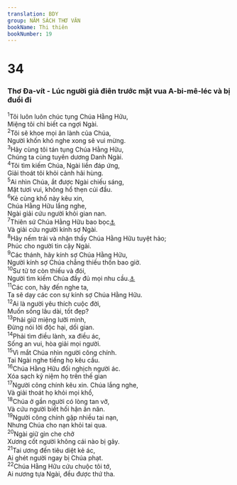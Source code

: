 ```yaml
---
translation: BDY
group: NĂM SÁCH THƠ VĂN
bookName: Thi thiên 
bookNumber: 19
---
```


<div class="title"><h1>34</h1><h3>Thơ Đa-vít - Lúc người giả điên trước mặt vua A-bi-mê-léc và bị đuổi đi</h3></div>
<span class="verse thi_34_1"><sup>1</sup>Tôi luôn luôn chúc tụng Chúa Hằng Hữu,<br/>Miệng tôi chỉ biết ca ngợi Ngài.<br/></span>
<span class="verse thi_34_2"><sup>2</sup>Tôi sẽ khoe mọi ân lành của Chúa,<br/>Người khốn khó nghe xong sẽ vui mừng.<br/></span>
<span class="verse thi_34_3"><sup>3</sup>Hãy cùng tôi tán tụng Chúa Hằng Hữu,<br/>Chúng ta cùng tuyên dương Danh Ngài.<br/></span>
<span class="verse thi_34_4"><sup>4</sup>Tôi tìm kiếm Chúa, Ngài liền đáp ứng,<br/>Giải thoát tôi khỏi cảnh hãi hùng.<br/></span>
<span class="verse thi_34_5"><sup>5</sup>Ai nhìn Chúa, ắt được Ngài chiếu sáng,<br/>Mặt tươi vui, không hổ thẹn cúi đầu.<br/></span>
<span class="verse thi_34_6"><sup>6</sup>Kẻ cùng khổ này kêu xin,<br/>Chúa Hằng Hữu lắng nghe,<br/>Ngài giải cứu người khỏi gian nan.<br/></span>
<span class="verse thi_34_7"><sup>7</sup>Thiên sứ Chúa Hằng Hữu bao bọc<a href="#" data-toggle="tooltip" data-placement="bottom" title="Nt đóng trại">⚓</a><br/>Và giải cứu người kính sợ Ngài.<br/></span>
<span class="verse thi_34_8"><sup>8</sup>Hãy nếm trải và nhận thấy Chúa Hằng Hữu tuyệt hảo;<br/>Phúc cho người tin cậy Ngài.<br/></span>
<span class="verse thi_34_9"><sup>9</sup>Các thánh, hãy kính sợ Chúa Hằng Hữu,<br/>Người kính sợ Chúa chẳng thiếu thốn bao giờ.<br/></span>
<span class="verse thi_34_10"><sup>10</sup>Sư tử tơ còn thiếu và đói,<br/>Người tìm kiếm Chúa đầy đủ mọi nhu cầu.<a href="#" data-toggle="tooltip" data-placement="bottom" title="Nt vật tốt">⚓</a><br/></span>
<span class="verse thi_34_11"><sup>11</sup>Các con, hãy đến nghe ta,<br/>Ta sẽ dạy các con sự kính sợ Chúa Hằng Hữu.<br/></span>
<span class="verse thi_34_12"><sup>12</sup>Ai là người yêu thích cuộc đời,<br/>Muốn sống lâu dài, tốt đẹp?<br/></span>
<span class="verse thi_34_13"><sup>13</sup>Phải giữ miệng lưỡi mình,<br/>Đừng nói lời độc hại, dối gian.<br/></span>
<span class="verse thi_34_14"><sup>14</sup>Phải tìm điều lành, xa điều ác,<br/>Sống an vui, hòa giải mọi người.<br/></span>
<span class="verse thi_34_15"><sup>15</sup>Vì mắt Chúa nhìn người công chính.<br/>Tai Ngài nghe tiếng họ kêu cầu.<br/></span>
<span class="verse thi_34_16"><sup>16</sup>Chúa Hằng Hữu đối nghịch người ác.<br/>Xóa sạch kỷ niệm họ trên thế gian<br/></span>
<span class="verse thi_34_17"><sup>17</sup>Người công chính kêu xin. Chúa lắng nghe,<br/>Và giải thoát họ khỏi mọi khổ,<br/></span>
<span class="verse thi_34_18"><sup>18</sup>Chúa ở gần người có lòng tan vỡ,<br/>Và cứu người biết hối hận ăn năn.<br/></span>
<span class="verse thi_34_19"><sup>19</sup>Người công chính gặp nhiều tai nạn,<br/>Nhưng Chúa cho nạn khỏi tai qua.<br/></span>
<span class="verse thi_34_20"><sup>20</sup>Ngài giữ gìn che chở<br/>Xương cốt người không cái nào bị gãy.<br/></span>
<span class="verse thi_34_21"><sup>21</sup>Tai ương đến tiêu diệt kẻ ác,<br/>Ai ghét người ngay bị Chúa phạt.<br/></span>
<span class="verse thi_34_22"><sup>22</sup>Chúa Hằng Hữu cứu chuộc tôi tớ,<br/>Ai nương tựa Ngài, đều được thứ tha.</span>
